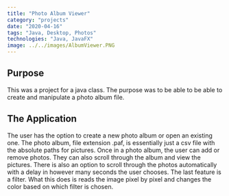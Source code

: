 ```yaml
---
title: "Photo Album Viewer"
category: "projects"
date: "2020-04-16"
tags: "Java, Desktop, Photos"
technologies: "Java, JavaFX"
image: ../../images/AlbumViewer.PNG
---
```



## Purpose
This was a project for a java class. The purpose was to be able to be able to create and manipulate a photo album file.

## The Application
The user has the option to create a new photo album or open an existing one. The photo album, file extension .paf, is essentially just a csv file with the absolute paths for pictures. Once in a photo album, the user can add or remove photos. They can also scroll through the album and view the pictures. There is also an option to scroll through the photos automatically with a delay in however many seconds the user chooses. The last feature is a filter. What this does is reads the image pixel by pixel and changes the color based on which filter is chosen.
